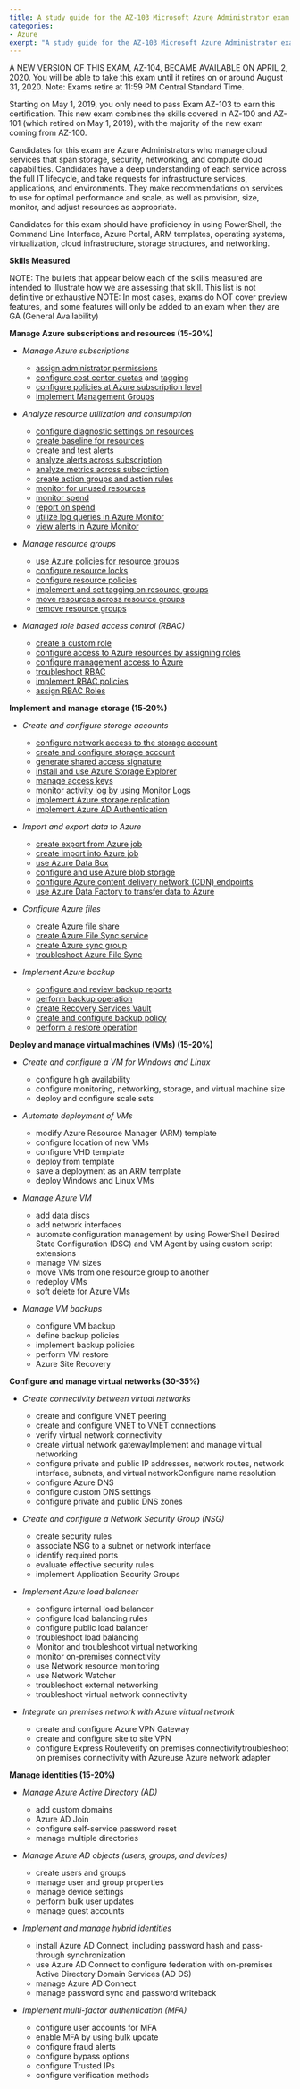 ```yaml
---
title: A study guide for the AZ-103 Microsoft Azure Administrator exam
categories:
- Azure
exerpt: "A study guide for the AZ-103 Microsoft Azure Administrator exam"
---
```


A NEW VERSION OF THIS EXAM, AZ-104, BECAME AVAILABLE ON APRIL 2, 2020. You will be able to take this exam until it retires on or around August 31, 2020. Note: Exams retire at 11:59 PM Central Standard Time.

Starting on May 1, 2019, you only need to pass Exam AZ-103 to earn this certification. This new exam combines the skills covered in AZ-100 and AZ-101 (which retired on May 1, 2019), with the majority of the new exam coming from AZ-100.

Candidates for this exam are Azure Administrators who manage cloud services that span storage, security, networking, and compute cloud capabilities. Candidates have a deep understanding of each service across the full IT lifecycle, and take requests for infrastructure services, applications, and environments. They make recommendations on services to use for optimal performance and scale, as well as provision, size, monitor, and adjust resources as appropriate.

Candidates for this exam should have proficiency in using PowerShell, the Command Line Interface, Azure Portal, ARM templates, operating systems, virtualization, cloud infrastructure, storage structures, and networking.

**Skills Measured**

NOTE: The bullets that appear below each of the skills measured are intended to illustrate how we are assessing that skill. This list is not definitive or exhaustive.NOTE: In most cases, exams do NOT cover preview features, and some features will only be added to an exam when they are GA (General Availability)

**Manage Azure subscriptions and resources (15-20%)**

- *Manage Azure subscriptions*
    - [assign administrator permissions](https://docs.microsoft.com/en-us/azure/active-directory/users-groups-roles/directory-assign-admin-roles)
    - [configure cost center quotas](https://docs.microsoft.com/en-us/azure/azure-resource-manager/management/azure-subscription-service-limits) and [tagging](https://docs.microsoft.com/en-us/azure/cost-management-billing/costs/cost-analysis-common-uses#view-costs-for-a-specific-tag)
    - [configure policies at Azure subscription level](https://docs.microsoft.com/en-us/azure/governance/policy/overview)
    - [implement Management Groups](https://docs.microsoft.com/en-us/azure/governance/management-groups/create)

- *Analyze resource utilization and consumption*
    - [configure diagnostic settings on resources](https://docs.microsoft.com/en-us/azure/azure-monitor/platform/diagnostic-settings)
    - [create baseline for resources](https://docs.microsoft.com/en-us/azure/active-directory/conditional-access/concept-baseline-protection)
    - [create and test alerts](https://docs.microsoft.com/en-us/azure/azure-monitor/platform/alerts-overview#create-an-alert-rule)
    - [analyze alerts across subscription](https://docs.microsoft.com/en-us/azure/azure-monitor/platform/alerts-overview)
    - [analyze metrics across subscription](https://docs.microsoft.com/en-us/azure/azure-monitor/platform/data-platform-metrics)
    - [create action groups and action rules](https://docs.microsoft.com/en-us/azure/azure-monitor/platform/action-groups)
    - [monitor for unused resources](https://docs.microsoft.com/en-us/azure/virtual-machines/windows/monitor)
    - [monitor spend](https://docs.microsoft.com/en-us/azure/cost-management-billing/costs/cost-mgt-alerts-monitor-usage-spending)
    - [report on spend](https://docs.microsoft.com/en-us/azure/cost-management-billing/understand/download-azure-daily-usage)
    - [utilize log queries in Azure Monitor](https://docs.microsoft.com/en-us/azure/azure-monitor/log-query/query-language)
    - [view alerts in Azure Monitor](https://docs.microsoft.com/en-us/azure/azure-monitor/platform/alerts-activity-log)

- *Manage resource groups*
    - [use Azure policies for resource groups](https://docs.microsoft.com/en-us/azure/governance/policy/tutorials/create-and-manage)
    - [configure resource locks](https://docs.microsoft.com/en-us/azure/azure-resource-manager/management/lock-resources)
    - [configure resource policies](https://docs.microsoft.com/en-us/azure/governance/policy/assign-policy-portal)
    - [implement and set tagging on resource groups](https://docs.microsoft.com/en-us/azure/azure-resource-manager/management/tag-resources)
    - [move resources across resource groups](https://docs.microsoft.com/en-us/azure/azure-resource-manager/management/move-resource-group-and-subscription)
    - [remove resource groups](https://docs.microsoft.com/en-us/azure/azure-resource-manager/management/delete-resource-group?tabs=azure-powershell)
    
- *Managed role based access control (RBAC)*
    - [create a custom role](https://docs.microsoft.com/en-us/azure/role-based-access-control/custom-roles)
    - [configure access to Azure resources by assigning roles](https://docs.microsoft.com/en-us/azure/role-based-access-control/role-assignments-portal)
    - [configure management access to Azure](https://docs.microsoft.com/en-us/azure/role-based-access-control/role-assignments-portal)
    - [troubleshoot RBAC](https://docs.microsoft.com/en-us/azure/role-based-access-control/troubleshooting)
    - [implement RBAC policies](https://www.skylinesacademy.com/blog/2019/5/15/rbac-and-azure-policies)
    - [assign RBAC Roles](https://docs.microsoft.com/en-us/azure/role-based-access-control/role-assignments-portal)

**Implement and manage storage (15-20%)**

- *Create and configure storage accounts*
    - [configure network access to the storage account](https://docs.microsoft.com/en-us/azure/storage/common/storage-network-security)
    - [create and configure storage account](https://docs.microsoft.com/en-us/azure/storage/common/storage-account-create?tabs=azure-portal)
    - [generate shared access signature](https://adamtheautomator.com/azure-sas-token/)
    - [install and use Azure Storage Explorer](https://docs.microsoft.com/en-us/azure/vs-azure-tools-storage-manage-with-storage-explorer?tabs=windows)
    - [manage access keys](https://docs.microsoft.com/en-us/azure/storage/common/storage-account-keys-manage?tabs=azure-portal)
    - [monitor activity log by using Monitor Logs](https://docs.microsoft.com/en-us/azure/azure-monitor/platform/platform-logs-overview)
    - [implement Azure storage replication](https://docs.microsoft.com/en-us/azure/storage/common/storage-redundancy)
    - [implement Azure AD Authentication](https://azure.microsoft.com/en-us/blog/azure-storage-support-for-azure-ad-based-access-control-now-generally-available/)

- *Import and export data to Azure*
    - [create export from Azure job](https://docs.microsoft.com/en-us/azure/storage/common/storage-import-export-service)
    - [create import into Azure job](https://docs.microsoft.com/en-us/azure/storage/common/storage-import-export-service)
    - [use Azure Data Box](https://docs.microsoft.com/en-us/azure/databox/data-box-overview)
    - [configure and use Azure blob storage](https://docs.microsoft.com/en-us/azure/storage/blobs/storage-blobs-introduction)
    - [configure Azure content delivery network (CDN) endpoints](https://docs.microsoft.com/en-us/azure/cdn/cdn-create-new-endpoint)
    - [use Azure Data Factory to transfer data to Azure](https://docs.microsoft.com/en-us/azure/data-factory/copy-activity-overview)

- *Configure Azure files*
    - [create Azure file share](https://docs.microsoft.com/en-us/azure/storage/files/storage-how-to-create-file-share?tabs=azure-portal)
    - [create Azure File Sync service](https://docs.microsoft.com/en-us/azure/storage/files/storage-sync-files-deployment-guide?tabs=azure-portal)
    - [create Azure sync group](https://docs.microsoft.com/en-us/azure/storage/files/storage-sync-files-deployment-guide?tabs=azure-portal)
    - [troubleshoot Azure File Sync](https://docs.microsoft.com/en-us/azure/storage/files/storage-sync-files-troubleshoot?tabs=portal1%2Cazure-portal)
    
- *Implement Azure backup*
    - [configure and review backup reports](https://docs.microsoft.com/en-us/azure/backup/configure-reports)
    - [perform backup operation](https://docs.microsoft.com/en-us/azure/backup/backup-azure-arm-vms-prepare)
    - [create Recovery Services Vault](https://docs.microsoft.com/en-us/azure/backup/backup-create-rs-vault)
    - [create and configure backup policy](https://docs.microsoft.com/en-us/azure/backup/backup-azure-vms-first-look-arm)
    - [perform a restore operation](https://docs.microsoft.com/en-us/azure/backup/backup-azure-arm-restore-vms)

**Deploy and manage virtual machines (VMs) (15-20%)**

- *Create and configure a VM for Windows and Linux*
    - configure high availability
    - configure monitoring, networking, storage, and virtual machine size
    - deploy and configure scale sets

- *Automate deployment of VMs*
    - modify Azure Resource Manager (ARM) template
    - configure location of new VMs
    - configure VHD template
    - deploy from template
    - save a deployment as an ARM template
    - deploy Windows and Linux VMs

- *Manage Azure VM*
    - add data discs
    - add network interfaces
    - automate configuration management by using PowerShell Desired State Configuration (DSC) and VM Agent by using custom script extensions
    - manage VM sizes
    - move VMs from one resource group to another
    - redeploy VMs
    - soft delete for Azure VMs

- *Manage VM backups*
    - configure VM backup
    - define backup policies
    - implement backup policies
    - perform VM restore
    - Azure Site Recovery

**Configure and manage virtual networks (30-35%)**

 - *Create connectivity between virtual networks*
    - create and configure VNET peering
    - create and configure VNET to VNET connections
    - verify virtual network connectivity
    - create virtual network gatewayImplement and manage virtual networking
    - configure private and public IP addresses, network routes, network interface, subnets, and virtual networkConfigure name  resolution
    - configure Azure DNS
    - configure custom DNS settings
    - configure private and public DNS zones
 
 - *Create and configure a Network Security Group (NSG)*
    - create security rules
    - associate NSG to a subnet or network interface
    - identify required ports
    - evaluate effective security rules
    - implement Application Security Groups
 
- *Implement Azure load balancer*
    - configure internal load balancer
    - configure load balancing rules
    - configure public load balancer
    - troubleshoot load balancing
    - Monitor and troubleshoot virtual networking
    - monitor on-premises connectivity
    - use Network resource monitoring
    - use Network Watcher
    - troubleshoot external networking
    - troubleshoot virtual network connectivity

- *Integrate on premises network with Azure virtual network*
    - create and configure Azure VPN Gateway
    - create and configure site to site VPN
    - configure Express Routeverify on premises connectivitytroubleshoot on premises connectivity with Azureuse Azure network adapter

**Manage identities (15-20%)**

- *Manage Azure Active Directory (AD)*
    - add custom domains
    - Azure AD Join
    - configure self-service password reset
    - manage multiple directories

- *Manage Azure AD objects (users, groups, and devices)*
    - create users and groups
    - manage user and group properties
    - manage device settings
    - perform bulk user updates
    - manage guest accounts

- *Implement and manage hybrid identities*
    - install Azure AD Connect, including password hash and pass-through synchronization
    - use Azure AD Connect to configure federation with on-premises Active Directory Domain Services (AD DS)
    - manage Azure AD Connect
    - manage password sync and password writeback
 
- *Implement multi-factor authentication (MFA)*
    - configure user accounts for MFA
    - enable MFA by using bulk update
    - configure fraud alerts
    - configure bypass options
    - configure Trusted IPs
    - configure verification methods